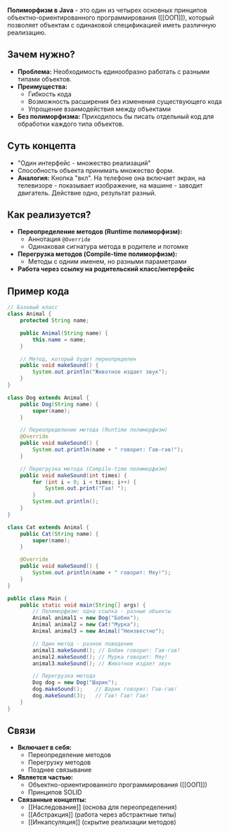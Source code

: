 ---
---
**Полиморфизм в Java** - это один из четырех основных принципов объектно-ориентированного программирования ([[ООП]]), который позволяет объектам с одинаковой спецификацией иметь различную реализацию.

## Зачем нужно?

- **Проблема:** Необходимость единообразно работать с разными типами объектов.
- **Преимущества:**
    - Гибкость кода
    - Возможность расширения без изменения существующего кода
    - Упрощение взаимодействия между объектами
- **Без полиморфизма:** Приходилось бы писать отдельный код для обработки каждого типа объектов.

## Суть концепта

- "Один интерфейс - множество реализаций"
- Способность объекта принимать множество форм.
- **Аналогия:** Кнопка "вкл". На телефоне она включает экран, на телевизоре - показывает изображение, на машине - заводит двигатель. Действие одно, результат разный.

## Как реализуется?

- **Переопределение методов (Runtime полиморфизм):**
    - Аннотация `@Override`
    - Одинаковая сигнатура метода в родителе и потомке
- **Перегрузка методов (Compile-time полиморфизм):**
    - Методы с одним именем, но разными параметрами
- **Работа через ссылку на родительский класс/интерфейс**

## Пример кода

``` Java
// Базовый класс
class Animal {
    protected String name;

    public Animal(String name) {
        this.name = name;
    }

    // Метод, который будет переопределен
    public void makeSound() {
        System.out.println("Животное издает звук");
    }
}

class Dog extends Animal {
    public Dog(String name) {
        super(name);
    }

    // Переопределение метода (Runtime полиморфизм)
    @Override
    public void makeSound() {
        System.out.println(name + " говорит: Гав-гав!");
    }

    // Перегрузка метода (Compile-time полиморфизм)
    public void makeSound(int times) {
        for (int i = 0; i < times; i++) {
            System.out.print("Гав! ");
        }
        System.out.println();
    }
}

class Cat extends Animal {
    public Cat(String name) {
        super(name);
    }

    @Override
    public void makeSound() {
        System.out.println(name + " говорит: Мяу!");
    }
}

public class Main {
    public static void main(String[] args) {
        // Полиморфизм: одна ссылка - разные объекты
        Animal animal1 = new Dog("Бобик");
        Animal animal2 = new Cat("Мурка");
        Animal animal3 = new Animal("Неизвестно");

        // Один метод - разное поведение
        animal1.makeSound(); // Бобик говорит: Гав-гав!
        animal2.makeSound(); // Мурка говорит: Мяу!
        animal3.makeSound(); // Животное издает звук

        // Перегрузка метода
        Dog dog = new Dog("Шарик");
        dog.makeSound();    // Шарик говорит: Гав-гав!
        dog.makeSound(3);   // Гав! Гав! Гав!
    }
}
```

## Связи

- **Включает в себя:**
    - Переопределение методов
    - Перегрузку методов
    - Позднее связывание
- **Является частью:**
    - Объектно-ориентированного программирования ([[ООП]])
    - Принципов SOLID
- **Связанные концепты:**
    - [[Наследование]] (основа для переопределения)
    - [[Абстракция]] (работа через абстрактные типы)
    - [[Инкапсуляция]] (скрытие реализации методов)